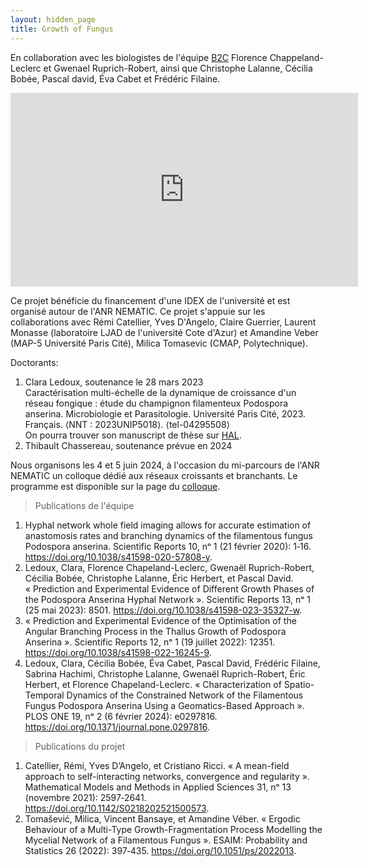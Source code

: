 ```yaml
---
layout: hidden_page
title: Growth of Fungus
---
```


En collaboration avec les biologistes de l'équipe [B2C](http://www.lied-pieri.univ-paris-diderot.fr/spip.php?article242) Florence Chappeland-Leclerc et Gwenael Ruprich-Robert, ainsi que Christophe Lalanne, Cécilia Bobée, Pascal david, Éva Cabet et Frédéric Filaine.

<center>
<iframe width="556" height="310" src="https://www.youtube.com/embed/CsrLAOFjRZI" frameborder="0" allow="accelerometer; autoplay; encrypted-media; gyroscope; picture-in-picture" allowfullscreen></iframe>
</center>

Ce projet bénéficie du financement d'une IDEX de l'université et est organisé autour de l'ANR NEMATIC. Ce projet s'appuie sur les collaborations avec Rémi Catellier, Yves D'Angelo, Claire Guerrier, Laurent Monasse  (laboratoire LJAD de l'université Cote d'Azur) et Amandine Veber (MAP-5 Université Paris Cité), Milica Tomasevic (CMAP, Polytechnique).  

Doctorants:  
1. Clara Ledoux, soutenance le 28 mars 2023    
Caractérisation multi-échelle de la dynamique de croissance d'un réseau fongique : étude du champignon filamenteux Podospora anserina. Microbiologie et Parasitologie. Université Paris Cité, 2023. Français. ⟨NNT : 2023UNIP5018⟩. ⟨tel-04295508⟩  
On pourra trouver son manuscript de thèse sur [HAL](https://hal.science/tel-04295508v1).
2. Thibault Chassereau, soutenance prévue en 2024

Nous organisons les 4 et 5 juin 2024, à l'occasion du mi-parcours de l'ANR NEMATIC un colloque dédié aux réseaux croissants et branchants. Le programme est disponible sur la page du [colloque](/colloque_nematic_2024).

> Publications de l'équipe
1. Hyphal network whole field imaging allows for accurate estimation of anastomosis rates and branching dynamics of the filamentous fungus Podospora anserina. Scientific Reports 10, nᵒ 1 (21 février 2020): 1‑16. https://doi.org/10.1038/s41598-020-57808-y.
2. Ledoux, Clara, Florence Chapeland-Leclerc, Gwenaël Ruprich-Robert, Cécilia Bobée, Christophe Lalanne, Éric Herbert, et Pascal David. « Prediction and Experimental Evidence of Different Growth Phases of the Podospora Anserina Hyphal Network ». Scientific Reports 13, nᵒ 1 (25 mai 2023): 8501. https://doi.org/10.1038/s41598-023-35327-w.
3. « Prediction and Experimental Evidence of the Optimisation of the Angular Branching Process in the Thallus Growth of Podospora Anserina ». Scientific Reports 12, nᵒ 1 (19 juillet 2022): 12351. https://doi.org/10.1038/s41598-022-16245-9.
4. Ledoux, Clara, Cécilia Bobée, Éva Cabet, Pascal David, Frédéric Filaine, Sabrina Hachimi, Christophe Lalanne, Gwenaël Ruprich-Robert, Éric Herbert, et Florence Chapeland-Leclerc. « Characterization of Spatio-Temporal Dynamics of the Constrained Network of the Filamentous Fungus Podospora Anserina Using a Geomatics-Based Approach ». PLOS ONE 19, nᵒ 2 (6 février 2024): e0297816. https://doi.org/10.1371/journal.pone.0297816.

> Publications du projet
1. Catellier, Rémi, Yves D’Angelo, et Cristiano Ricci. « A mean-field approach to self-interacting networks, convergence and regularity ». Mathematical Models and Methods in Applied Sciences 31, nᵒ 13 (novembre 2021): 2597‑2641. https://doi.org/10.1142/S0218202521500573.
2. Tomašević, Milica, Vincent Bansaye, et Amandine Véber. « Ergodic Behaviour of a Multi-Type Growth-Fragmentation Process Modelling the Mycelial Network of a Filamentous Fungus ». ESAIM: Probability and Statistics 26 (2022): 397‑435. https://doi.org/10.1051/ps/2022013.
